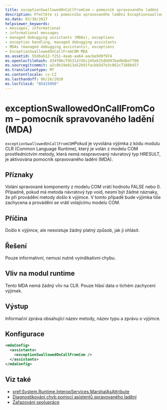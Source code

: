 ```yaml
---
title: exceptionSwallowedOnCallFromCom – pomocník spravovaného ladění (MDA)
description: Přečtěte si pomocníka spravovaného ladění Exceptionswallowedoncallfromcom – v .NET. K tomuto problému MDA dojde, pokud byla vyvolána výjimka, ale neexistuje žádný dobrý způsob, jak ji ohlásit.
ms.date: 03/30/2017
helpviewer_keywords:
- messages, informational
- informational messages
- managed debugging assistants (MDAs), exceptions
- exception handling, managed debugging assistants
- MDAs (managed debugging assistants), exceptions
- ExceptionSwallowedOnCallFromCOM MDA
ms.assetid: 55d6ab12-f251-4aab-aa64-aacbe9d9f974
ms.openlocfilehash: 434f06cf953147d5c245e625db997bed6dbef700
ms.sourcegitcommit: a2c8b19e813a52b91facbb5d7e3c062c7188b457
ms.translationtype: MT
ms.contentlocale: cs-CZ
ms.lasthandoff: 06/26/2020
ms.locfileid: "85415950"
---
```

# <a name="exceptionswallowedoncallfromcom-mda"></a>exceptionSwallowedOnCallFromCom – pomocník spravovaného ladění (MDA)
`exceptionSwallowedOnCallFromCOM`Pokud je vyvolána výjimka z kódu modulu CLR (Common Language Runtime), který je volán z modelu COM prostřednictvím metody, která nemá nespravovaný návratový typ HRESULT, je aktivována pomocník spravovaného ladění (MDA).  
  
## <a name="symptoms"></a>Příznaky  
 Volání spravované komponenty z modelu COM vrátí hodnotu FALSE nebo 0. Případně, pokud má metoda návratový typ void, nesmí být žádné náznaky, že při provádění metody došlo k výjimce. V tomto případě bude výjimka tiše zachycena a provádění se vrátí volajícímu modelu COM.  
  
## <a name="cause"></a>Příčina  
 Došlo k výjimce, ale neexistuje žádný platný způsob, jak ji ohlásit.  
  
## <a name="resolution"></a>Řešení  
 Pouze informativní, nemusí nutně vyindikativní chybu.  
  
## <a name="effect-on-the-runtime"></a>Vliv na modul runtime  
 Tento MDA nemá žádný vliv na CLR. Pouze hlásí data o tichém zachycení výjimek.  
  
## <a name="output"></a>Výstup  
 Informační zpráva obsahující název metody, název typu a zprávu o výjimce.  
  
## <a name="configuration"></a>Konfigurace  
  
```xml  
<mdaConfig>  
  <assistants>  
    <exceptionSwallowedOnCallFromCom />  
  </assistants>  
</mdaConfig>  
```  
  
## <a name="see-also"></a>Viz také

- <xref:System.Runtime.InteropServices.MarshalAsAttribute>
- [Diagnostikování chyb pomocí asistentů spravovaného ladění](diagnosing-errors-with-managed-debugging-assistants.md)
- [Zařazování spolupráce](../interop/interop-marshaling.md)
